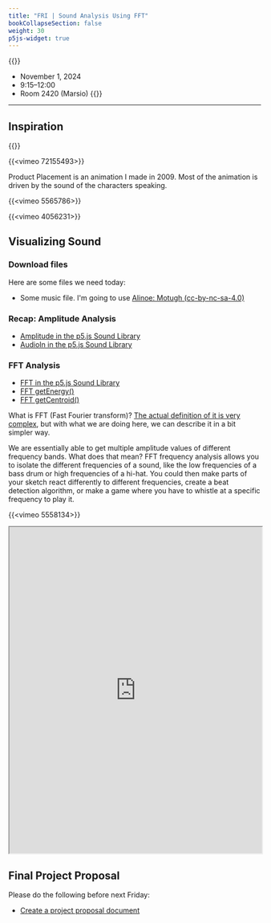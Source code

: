 ```yaml
---
title: "FRI | Sound Analysis Using FFT"
bookCollapseSection: false
weight: 30
p5js-widget: true
---
```


{{<hint info>}}
- November 1, 2024
- 9:15–12:00
- Room 2420 (Marsio)
{{</hint>}}

---

## Inspiration

{{<youtube pLAma-lrJRM>}}

{{<vimeo 72155493>}}

Product Placement is an animation I made in 2009. Most of the animation is driven by the sound of the characters speaking.

{{<vimeo 5565786>}}

{{<vimeo 4056231>}}

## Visualizing Sound

### Download files

Here are some files we need today:

- Some music file. I'm going to use [Alinoe: Motugh (cc-by-nc-sa-4.0)](https://www.bumpfoot.net/bump222.html)

### Recap: Amplitude Analysis

- [Amplitude in the p5.js Sound Library](https://p5js.org/reference/#/p5.Amplitude)
- [AudioIn in the p5.js Sound Library](https://p5js.org/reference/#/p5.AudioIn)

### FFT Analysis

- [FFT in the p5.js Sound Library](https://p5js.org/reference/#/p5.FFT)
- [FFT getEnergy()](https://p5js.org/reference/#/p5.FFT/getEnergy)
- [FFT getCentroid()](https://p5js.org/reference/#/p5.FFT/getCentroid)

What is FFT (Fast Fourier transform)? [The actual definition of it is very complex](https://en.wikipedia.org/wiki/Fast_Fourier_transform), but with what we are doing here, we can describe it in a bit simpler way.

We are essentially able to get multiple amplitude values of different frequency bands. What does that mean? FFT frequency analysis allows you to isolate the different frequencies of a sound, like the low frequencies of a bass drum or high frequencies of a hi-hat. You could then make parts of your sketch react differently to different frequencies, create a beat detection algorithm, or make a game where you have to whistle at a specific frequency to play it.

{{<vimeo 5558134>}}

<iframe src="https://openprocessing.org/sketch/1724489/embed/?plusEmbedHash=ZTlkMzFkZTMzZGZhYjY1NjJlNjNiNmUxYjU2ZTk3NGExNDA5YmE0ZDhjNDU2YWFjYjQ5NjllMDJkNzI4NzA2MDRlNTlkZWIyZTdjOTljYTQ3YTlkZjljMDI3NzAzNjEzYTViNWIzMGQwYzU1OGExNjdkNGIyNDE4MzQ5MjU0MGFCSDBNMDhncmZOdWpidTJRZHB4eXoyQkZ6dk55blRkUHZmdmJhLzdKRVJKaklFaWtUNTdiQy9JTkhvaXJoUldzMG5aT1BRQUJYeVRUbGgvRExPT0Nkdz09&plusEmbedTitle=true" width="100%" height="650"></iframe>

## Final Project Proposal

Please do the following before next Friday:

- [Create a project proposal document](../final-project/#project-proposal-friday-november-10)